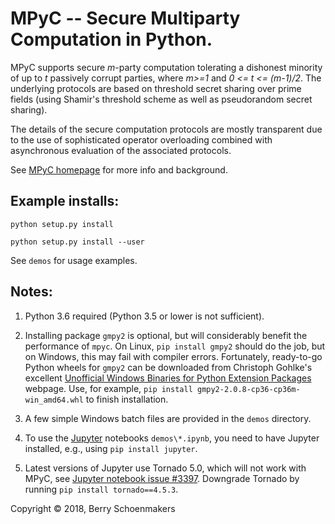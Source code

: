 # MPyC -- Secure Multiparty Computation in Python.

MPyC supports secure *m*-party computation tolerating a dishonest minority of up to *t* passively corrupt parties,
where *m>=1* and *0 <= t <= (m-1)/2*. The underlying protocols are based on threshold secret sharing over prime
fields (using Shamir's threshold scheme as well as pseudorandom secret sharing).

The details of the secure computation protocols are mostly transparent due to the use of sophisticated operator overloading
combined with asynchronous evaluation of the associated protocols.

See [MPyC homepage](https://www.win.tue.nl/~berry/mpyc/) for more info and background.

## Example installs:

`python setup.py install`

`python setup.py install --user`

See `demos` for usage examples.

## Notes:

1. Python 3.6 required (Python 3.5 or lower is not sufficient).

2. Installing package `gmpy2` is optional, but will considerably benefit the performance of `mpyc`.
On Linux, `pip install gmpy2` should do the job, but on Windows, this may fail with compiler errors.
Fortunately, ready-to-go Python wheels for `gmpy2` can be downloaded from Christoph Gohlke's excellent
[Unofficial Windows Binaries for Python Extension Packages](https://www.lfd.uci.edu/~gohlke/pythonlibs/) webpage.
Use, for example, `pip install gmpy2-2.0.8-cp36-cp36m-win_amd64.whl` to finish installation.

3. A few simple Windows batch files are provided in the `demos` directory.

4. To use the [Jupyter](https://jupyter.org/) notebooks `demos\*.ipynb`, 
you need to have Jupyter installed, e.g., using `pip install jupyter`. 
 
5. Latest versions of Jupyter use Tornado 5.0, which will not work with MPyC, see
[Jupyter notebook issue #3397](https://github.com/jupyter/notebook/issues/3397).
Downgrade Tornado by running `pip install tornado==4.5.3`.

Copyright &copy; 2018, Berry Schoenmakers
